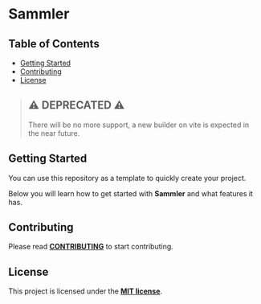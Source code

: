 # Sammler

## Table of Contents

-   [Getting Started](#getting-started)
-   [Contributing](#contributing)
-   [License](#license)

> ## ⚠️ DEPRECATED ⚠️
> There will be no more support,
> a new builder on vite is expected in the near future.

## Getting Started

You can use this repository as a template to quickly create your project.

Below you will learn how to get started with **Sammler**
and what features it has.

## Contributing

Please read [**CONTRIBUTING**](https://github.com/archoleat/.github/blob/main/CONTRIBUTING.md)
to start contributing.

## License

This project is licensed under the [**MIT license**](LICENSE).
